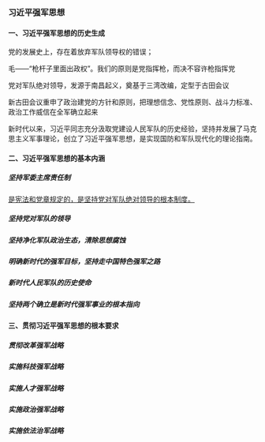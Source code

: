 ### 习近平强军思想

#### 一、习近平强军思想的历史生成

党的发展史上，存在着放弃军队领导权的错误；

毛——“枪杆子里面出政权”。我们的原则是党指挥枪，而决不容许枪指挥党

党对军队绝对领导，发源于南昌起义，奠基于三湾改编，定型于古田会议

新古田会议重申了政治建党的方针和原则，把理想信念、党性原则、战斗力标准、政治工作威信在全军确立起来

新时代以来，习近平同志充分汲取党建设人民军队的历史经验，坚持并发展了马克思主义军事理论，创立了习近平强军思想，是实现国防和军队现代化的理论指南。

#### 二、习近平强军思想的基本内涵

##### 坚持军委主席责任制

<u>是宪法和党章规定的，是坚持党对军队绝对领导的根本制度。</u>

##### 坚持党对军队的领导

##### 坚持净化军队政治生态，清除思想腐蚀

##### 明确新时代的强军目标，坚持走中国特色强军之路

##### 新时代人民军队的历史使命

##### 坚持两个确立是新时代强军事业的根本指向

#### 三、贯彻习近平强军思想的根本要求

##### 贯彻改革强军战略

##### 实施科技强军战略

##### 实施人才强军战略

##### 实施政治强军战略

##### 实施依法治军战略